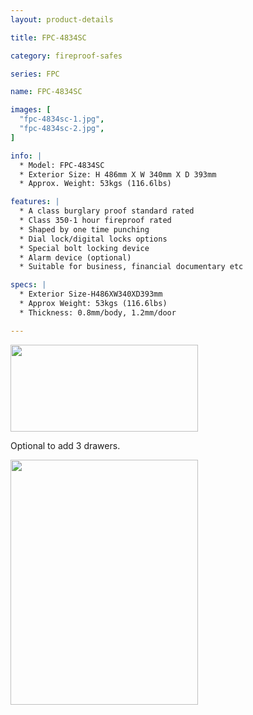 ```yaml
---
layout: product-details

title: FPC-4834SC

category: fireproof-safes

series: FPC

name: FPC-4834SC

images: [
  "fpc-4834sc-1.jpg",
  "fpc-4834sc-2.jpg",
]

info: |
  * Model: FPC-4834SC
  * Exterior Size: H 486mm X W 340mm X D 393mm
  * Approx. Weight: 53kgs (116.6lbs)

features: |
  * A class burglary proof standard rated
  * Class 350-1 hour fireproof rated
  * Shaped by one time punching
  * Dial lock/digital locks options
  * Special bolt locking device
  * Alarm device (optional)
  * Suitable for business, financial documentary etc

specs: |
  * Exterior Size-H486XW340XD393mm
  * Approx Weight: 53kgs (116.6lbs)
  * Thickness: 0.8mm/body, 1.2mm/door

---
```


<img alt="" src="{IMAGE_CDN}/fpc-4834sc-3.jpg" style="width: 300px; height: 139px;" />

Optional to add 3 drawers.

<img alt="" src="{IMAGE_CDN}/fpc-4834sc-4.jpg" style="width: 300px; height: 392px;" />
